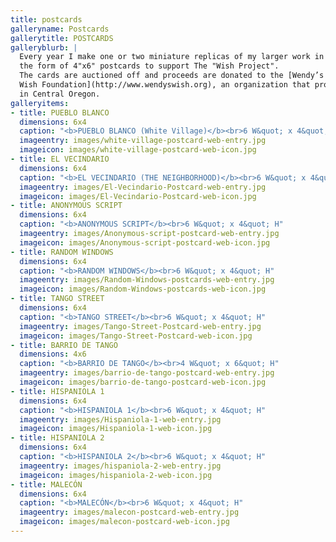 ```yaml
---
title: postcards
galleryname: Postcards
gallerytitle: POSTCARDS
galleryblurb: |
  Every year I make one or two miniature replicas of my larger work in
  the form of 4"x6" postcards to support The "Wish Project".
  The cards are auctioned off and proceeds are donated to the [Wendy’s
  Wish Foundation](http://www.wendyswish.org), an organization that provides support services for cancer patients
  in Central Oregon.
galleryitems:
- title: PUEBLO BLANCO
  dimensions: 6x4
  caption: "<b>PUEBLO BLANCO (White Village)</b><br>6 W&quot; x 4&quot; H"
  imageentry: images/white-village-postcard-web-entry.jpg
  imageicon: images/white-village-postcard-web-icon.jpg
- title: EL VECINDARIO
  dimensions: 6x4
  caption: "<b>EL VECINDARIO (THE NEIGHBORHOOD)</b><br>6 W&quot; x 4&quot; H"
  imageentry: images/El-Vecindario-Postcard-web-entry.jpg
  imageicon: images/El-Vecindario-Postcard-web-icon.jpg
- title: ANONYMOUS SCRIPT
  dimensions: 6x4
  caption: "<b>ANONYMOUS SCRIPT</b><br>6 W&quot; x 4&quot; H"
  imageentry: images/Anonymous-script-postcard-web-entry.jpg
  imageicon: images/Anonymous-script-postcard-web-icon.jpg
- title: RANDOM WINDOWS
  dimensions: 6x4
  caption: "<b>RANDOM WINDOWS</b><br>6 W&quot; x 4&quot; H"
  imageentry: images/Random-Windows-postcards-web-entry.jpg
  imageicon: images/Random-Windows-postcards-web-icon.jpg
- title: TANGO STREET
  dimensions: 6x4
  caption: "<b>TANGO STREET</b><br>6 W&quot; x 4&quot; H"
  imageentry: images/Tango-Street-Postcard-web-entry.jpg
  imageicon: images/Tango-Street-Postcard-web-icon.jpg
- title: BARRIO DE TANGO
  dimensions: 4x6
  caption: "<b>BARRIO DE TANGO</b><br>4 W&quot; x 6&quot; H"
  imageentry: images/barrio-de-tango-postcard-web-entry.jpg
  imageicon: images/barrio-de-tango-postcard-web-icon.jpg
- title: HISPANIOLA 1
  dimensions: 6x4
  caption: "<b>HISPANIOLA 1</b><br>6 W&quot; x 4&quot; H"
  imageentry: images/Hispaniola-1-web-entry.jpg
  imageicon: images/Hispaniola-1-web-icon.jpg
- title: HISPANIOLA 2
  dimensions: 6x4
  caption: "<b>HISPANIOLA 2</b><br>6 W&quot; x 4&quot; H"
  imageentry: images/hispaniola-2-web-entry.jpg
  imageicon: images/hispaniola-2-web-icon.jpg
- title: MALECÓN
  dimensions: 6x4
  caption: "<b>MALECÓN</b><br>6 W&quot; x 4&quot; H"
  imageentry: images/malecon-postcard-web-entry.jpg
  imageicon: images/malecon-postcard-web-icon.jpg
---
```

